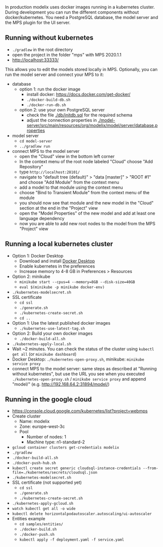 In production modelix uses docker images running in a kubernetes cluster.
During development you can run the different components without docker/kubernetes.
You need a PostgreSQL database, the model server and the MPS plugin for the UI server.

## Running without kubernetes

- `./gradlew` in the root directory
- open the project in the folder "mps" with MPS 2020.1.1
- <http://localhost:33333/>

This allows you to edit the models stored locally in MPS.
Optionally, you can run the model server and connect your MPS to it:

- database
  - option 1: run the docker image
    - install docker: <https://docs.docker.com/get-docker/>
    - `./docker-build-db.sh`
    - `./docker-run-db.sh`
  - option 2: use your own PostgreSQL server
    - check the file [./db/initdb.sql](./db/initdb.sql) for the required schema
    - adjust the connection properties in [./model-server/src/main/resources/org/modelix/model/server/database.properties](./model-server/src/main/resources/org/modelix/model/server/database.properties)
- model server
  - `cd model-server`
  - `../gradlew run`
- connect MPS to the model server
  - open the "Cloud" view in the bottom left corner
  - In the context menu of the root node labeled "Cloud" choose "Add Repository"
  - type `http://localhost:28101/`
  - navigate to "default tree (default)" > "data [master]" > "ROOT #1" and choose "Add Module" from the context menu
  - add a model to that module using the context menu
  - choose "Bind to Transient Module" from the context menu of the module
  - you should now see that module and the new model in the "Cloud" section at the end in the "Project" view
  - open the "Model Properties" of the new model and add at least one language dependency
  - now you are able to add new root nodes to the model from the MPS "Project" view

## Running a local kubernetes cluster

- Option 1: Docker Desktop
    - Download and install [Docker Desktop](https://www.docker.com/products/docker-desktop)
    - Enable kubernetes in the preferences
    - Increase memory to 4-8 GB in Preferences > Resources
- Option 2: minikube
    - `minikube start --cpus=4 --memory=8GB --disk-size=40GB`
    - `eval $(minikube -p minikube docker-env)`
- `./kubernetes-modelsecret.sh`
- SSL certificate
    - `cd ssl`
    - `./generate.sh`
    - `./kubernetes-create-secret.sh`
    - `cd ..`
- Option 1: Use the latest published docker images
    - `./kubernetes-use-latest-tag.sh`
- Option 2: Build your own docker images
    - `./docker-build-all.sh`
- `./kubernetes-apply-local.sh`
- Wait ~2 minutes. You can check the status of the cluster using `kubectl get all` (or `minikube dashboard`)
- Docker Desktop: `./kubernetes-open-proxy.sh`, minikube: `minikube service proxy`
- connect MPS to the model server: same steps as described at "Running without kubernetes", but use the URL you see when you executed `./kubernetes-open-proxy.sh` / `minikube service proxy` and append "model/" (e.g. http://192.168.64.2:31894/model/)

## Running in the google cloud

- https://console.cloud.google.com/kubernetes/list?project=webmps
- Create cluster
    - Name: modelix
    - Zone: europe-west-3c
    - Pool
        - Number of nodes: 1
        - Machine type: n1-standard-2
- `gcloud container clusters get-credentials modelix`
- `./gradlew`
- `./docker-build-all.sh`
- `./docker-push-hub.sh`
- `kubectl create secret generic cloudsql-instance-credentials --from-file=./kubernetes/secrets/cloudsql.json`
- `./kubernetes-modelsecret.sh`
- SSL certificate (not supported yet)
    - `cd ssl`
    - `./generate.sh`
    - `./kubernetes-create-secret.sh`
- `./kubernetes-apply-gcloud.sh`
- `watch kubectl get all -o wide`
- `kubectl delete horizontalpodautoscaler.autoscaling/ui-autoscaler`
- Entities example
    - `cd samples/entities/`
    - `./docker-build.sh`
    - `./docker-push.sh`
    - `kubectl apply -f deployment.yaml -f service.yaml`
